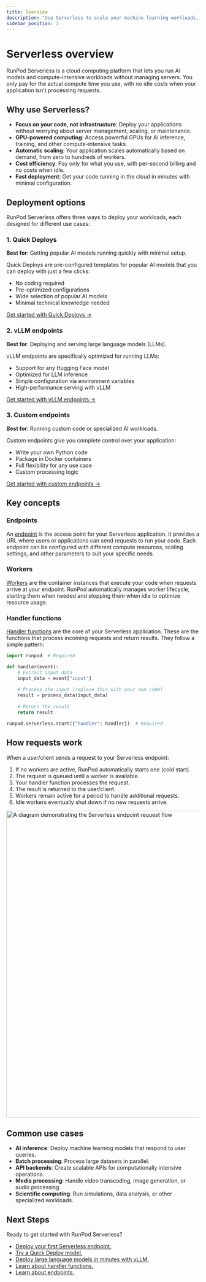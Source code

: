 ```yaml
---
title: Overview
description: "Use Serverless to scale your machine learning workloads, with flexible GPU computing for AI inference, training, and general compute, pay-per-second pricing, and fast deployment options for custom endpoints."
sidebar_position: 1
---
```


# Serverless overview

RunPod Serverless is a cloud computing platform that lets you run AI models and compute-intensive workloads without managing servers. You only pay for the actual compute time you use, with no idle costs when your application isn't processing requests.

## Why use Serverless?

* **Focus on your code, not infrastructure**: Deploy your applications without worrying about server management, scaling, or maintenance.
* **GPU-powered computing**: Access powerful GPUs for AI inference, training, and other compute-intensive tasks.
* **Automatic scaling**: Your application scales automatically based on demand, from zero to hundreds of workers.
* **Cost efficiency**: Pay only for what you use, with per-second billing and no costs when idle.
* **Fast deployment**: Get your code running in the cloud in minutes with minimal configuration.

## Deployment options

RunPod Serverless offers three ways to deploy your workloads, each designed for different use cases:

### 1. Quick Deploys

**Best for**: Getting popular AI models running quickly with minimal setup.

Quick Deploys are pre-configured templates for popular AI models that you can deploy with just a few clicks:
* No coding required
* Pre-optimized configurations
* Wide selection of popular AI models
* Minimal technical knowledge needed

[Get started with Quick Deploys →](/serverless/quick-deploys)

### 2. vLLM endpoints

**Best for**: Deploying and serving large language models (LLMs).

vLLM endpoints are specifically optimized for running LLMs:
* Support for any Hugging Face model
* Optimized for LLM inference
* Simple configuration via environment variables
* High-performance serving with vLLM

[Get started with vLLM endpoints →](/serverless/workers/vllm/get-started)

### 3. Custom endpoints

**Best for**: Running custom code or specialized AI workloads.

Custom endpoints give you complete control over your application:
* Write your own Python code
* Package in Docker containers
* Full flexibility for any use case
* Custom processing logic

[Get started with custom endpoints →](/serverless/get-started)

## Key concepts

### Endpoints

An [endpoint](/serverless/endpoints/overview) is the access point for your Serverless application. It provides a URL where users or applications can send requests to run your code. Each endpoint can be configured with different compute resources, scaling settings, and other parameters to suit your specific needs.

### Workers

[Workers](/serverless/workers/overview) are the container instances that execute your code when requests arrive at your endpoint. RunPod automatically manages worker lifecycle, starting them when needed and stopping them when idle to optimize resource usage.

### Handler functions

[Handler functions](/serverless/workers/handlers/overview) are the core of your Serverless application. These are the functions that process incoming requests and return results. They follow a simple pattern:

```python # rp_handler.py
import runpod  # Required

def handler(event):
    # Extract input data
    input_data = event["input"]
    
    # Process the input (replace this with your own code)
    result = process_data(input_data)
    
    # Return the result
    return result

runpod.serverless.start({"handler": handler})  # Required
```

## How requests work

When a user/client sends a request to your Serverless endpoint:

1. If no workers are active, RunPod automatically starts one (cold start).
2. The request is queued until a worker is available.
3. Your handler function processes the request.
4. The result is returned to the user/client.
5. Workers remain active for a period to handle additional requests.
6. Idle workers eventually shut down if no new requests arrive.

<img src="/img/docs/serverless-request-flow.png" width="800" alt="A diagram demonstrating the Serverless endpoint request flow"/>

## Common use cases

* **AI inference**: Deploy machine learning models that respond to user queries.
* **Batch processing**: Process large datasets in parallel.
* **API backends**: Create scalable APIs for computationally intensive operations.
* **Media processing**: Handle video transcoding, image generation, or audio processing.
* **Scientific computing**: Run simulations, data analysis, or other specialized workloads.

## Next Steps

Ready to get started with RunPod Serverless?

- [Deploy your first Serverless endpoint.](/serverless/get-started)
- [Try a Quick Deploy model.](/serverless/quick-deploys)
- [Deploy large language models in minutes with vLLM.](/serverless/workers/vllm/overview)
- [Learn about handler functions.](/serverless/workers/handlers/overview)
- [Learn about endpoints.](/serverless/endpoints/overview)